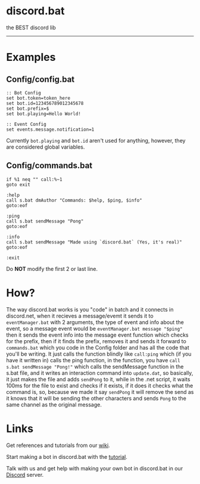 # discord.bat
the BEST discord lib

***

# Examples
## Config/config.bat
```batch
:: Bot Config
set bot.token=token_here
set bot.id=123456789012345678
set bot.prefix=$
set bot.playing=Hello World!

:: Event Config
set events.message.notification=1
```
Currently `bot.playing` and `bot.id` aren't used for anything, however, they are considered global variables.

## Config/commands.bat
```batch
if %1 neq "" call:%~1
goto exit

:help
call s.bat dmAuthor "Commands: $help, $ping, $info"
goto:eof

:ping
call s.bat sendMessage "Pong"
goto:eof

:info
call s.bat sendMessage "Made using `discord.bat` (Yes, it's real)"
goto:eof

:exit
```
Do **NOT** modify the first 2 or last line.

# How?
The way discord.bat works is you "code" in batch and it connects in discord.net, when it recieves a message/evemt it sends it to `eventManager.bat` with 2 arguments, the type of event and info about the event, so a message event would be `eventManager.bat message "$ping"` then it sends the event info into the message event function which checks for the prefix, then if it finds the prefix, removes it and sends it forward to `commands.bat` which you code in the Config folder and has all the code that you'll be writing. It just calls the function blindly like `call:ping` which (if you have it written in) calls the ping function, in the function, you have `call s.bat sendMessage "Pong!"` which calls the sendMessage function in the s.bat file, and it writes an interaction command into `update.dat`, so basically, it just makes the file and adds `sendPong` to it, while in the .net script, it waits 100ms for the file to exist and checks if it exists, if it does it checks what the command is, so, because we made it say `sendPong` it will remove the send as it knows that it will be sending the other characters and sends `Pong` to the same channel as the original message.


# Links
Get references and tutorials from our [wiki](https://github.com/MininMobile/discord.bat/wiki).

Start making a bot in discord.bat with the [tutorial](https://github.com/MininMobile/discord.bat/wiki/Tutorial-1:-Downloading-the-Repository).

Talk with us and get help with making your own bot in discord.bat in our [Discord](https://discord.gg/Fhaa72f) server.
